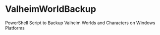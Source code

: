 # ValheimWorldBackup
PowerShell Script to Backup Valheim Worlds and Characters on Windows Platforms
